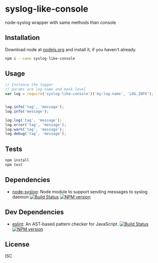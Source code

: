 # syslog-like-console

node-syslog wrapper with same methods than console

## Installation

Download node at [nodejs.org](http://nodejs.org) and install it, if you haven't already.

```sh
npm i --save syslog-like-console
```

## Usage

```js
// Instance the logger
// params are log name and mask level
var log = require('syslog-like-console')('my-log-name', 'LOG_INFO');


log.info('tag', 'message');
log.info('message');

log.log('tag', 'message');
log.error('tag', 'message');
log.warn('tag', 'message');
log.debug('tag', 'message');
```

## Tests

```sh
npm install
npm test
```

## Dependencies

-   [node-syslog](https://github.com/schamane/node-syslog): Node module to support sending messages to syslog daemon [![Build Status](https://travis-ci.org/schamane/node-syslog.svg)](https://travis-ci.org/schamane/node-syslog) [![NPM version](https://badge.fury.io/js/node-syslog.svg)](http://badge.fury.io/js/node-syslog)

## Dev Dependencies

-   [eslint](https://github.com/eslint/eslint): An AST-based pattern checker for JavaScript. [![Build Status](https://travis-ci.org/eslint/eslint.svg?branch=master)](https://travis-ci.org/eslint/eslint) [![NPM version](https://badge.fury.io/js/eslint.svg)](http://badge.fury.io/js/eslint)

## License

ISC
